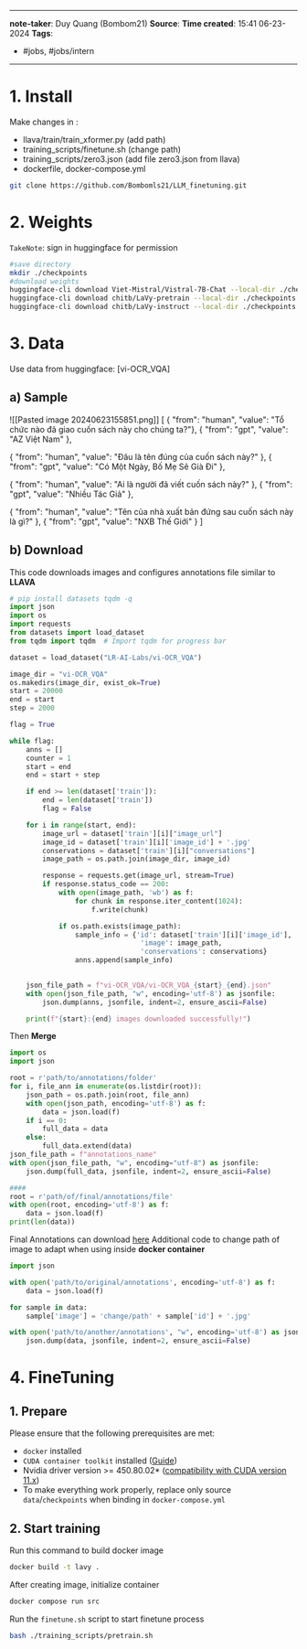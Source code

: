 ___
**note-taker**: Duy Quang (Bombom21)
**Source**: 
**Time created**: 15:41 06-23-2024
**Tags**:
- #jobs, #jobs/intern
___
# 1. Install
Make changes in : 
- llava/train/train_xformer.py (add path)
- training_scripts/finetune.sh (change path)
- training_scripts/zero3.json (add file zero3.json from llava)
- dockerfile, docker-compose.yml
```bash
git clone https://github.com/Bombomls21/LLM_finetuning.git
```
# 2. Weights

`TakeNote`: sign in huggingface for permission
```bash
#save directory
mkdir ./checkpoints
#download weights
huggingface-cli download Viet-Mistral/Vistral-7B-Chat --local-dir ./checkpoints
huggingface-cli download chitb/LaVy-pretrain --local-dir ./checkpoints
huggingface-cli download chitb/LaVy-instruct --local-dir ./checkpoints
```

# 3. Data
Use data from huggingface: [vi-OCR_VQA]
## a) Sample
![[Pasted image 20240623155851.png]]
[ 
  { "from": "human", 
	"value": "Tổ chức nào đã giao cuốn sách này cho chúng ta?"},
  { "from": "gpt", 
	"value": "AZ Việt Nam" },
  
  { "from": "human", 
	"value": "Đâu là tên đúng của cuốn sách này?" }, 
  { "from": "gpt", 
    "value": "Có Một Ngày, Bố Mẹ Sẽ Già Đi" }, 
  
  { "from": "human", 
    "value": "Ai là người đã viết cuốn sách này?" }, 
  { "from": "gpt", 
    "value": "Nhiều Tác Giả" }, 
  
  { "from": "human", 
    "value": "Tên của nhà xuất bản đứng sau cuốn sách này là gì?" }, 
  { "from": "gpt", 
    "value": "NXB Thế Giới" } 
]

## b) Download
This code downloads images and configures annotations file similar to **LLAVA**
```python
# pip install datasets tqdm -q 
import json
import os
import requests
from datasets import load_dataset
from tqdm import tqdm  # Import tqdm for progress bar

dataset = load_dataset("LR-AI-Labs/vi-OCR_VQA")

image_dir = "vi-OCR_VQA"
os.makedirs(image_dir, exist_ok=True)
start = 20000
end = start
step = 2000

flag = True

while flag:
    anns = []
    counter = 1
    start = end
    end = start + step

    if end >= len(dataset['train']):
        end = len(dataset['train'])
        flag = False

    for i in range(start, end):
        image_url = dataset['train'][i]["image_url"]
        image_id = dataset['train'][i]['image_id'] + '.jpg'
        conservations = dataset['train'][i]["conversations"]
        image_path = os.path.join(image_dir, image_id)

        response = requests.get(image_url, stream=True)
        if response.status_code == 200:
            with open(image_path, 'wb') as f:
                for chunk in response.iter_content(1024):
                    f.write(chunk)

            if os.path.exists(image_path):
                sample_info = {'id': dataset['train'][i]['image_id'],
                                'image': image_path,
                                'conservations': conservations}
                anns.append(sample_info)
    

    json_file_path = f"vi-OCR_VQA/vi-OCR_VQA_{start}_{end}.json"
    with open(json_file_path, "w", encoding='utf-8') as jsonfile:
        json.dump(anns, jsonfile, indent=2, ensure_ascii=False)

    print(f"{start}:{end} images downloaded successfully!")
```

Then **Merge**
```python
import os
import json

root = r'path/to/annotations/folder'
for i, file_ann in enumerate(os.listdir(root)):
    json_path = os.path.join(root, file_ann)
    with open(json_path, encoding='utf-8') as f:
        data = json.load(f)
    if i == 0:
        full_data = data
    else:
        full_data.extend(data)
json_file_path = f"annotations_name"
with open(json_file_path, "w", encoding="utf-8") as jsonfile:
    json.dump(full_data, jsonfile, indent=2, ensure_ascii=False)

#### 
root = r'path/of/final/annotations/file'
with open(root, encoding='utf-8') as f:
    data = json.load(f)
print(len(data))
```

Final Annotations can download [here](https://drive.google.com/file/d/1an3zHmuYKsMEPSvdoVD9PJrAJKaOyPKV/view?usp=sharing)
Additional code to change path of image to adapt when using inside **docker container**
```python
import json

with open('path/to/original/annotations', encoding='utf-8') as f:
    data = json.load(f)

for sample in data:
    sample['image'] = 'change/path' + sample['id'] + '.jpg'

with open('path/to/another/annotations', "w", encoding='utf-8') as jsonfile:
    json.dump(data, jsonfile, indent=2, ensure_ascii=False)
```

# 4. FineTuning
## 1. Prepare
Please ensure that the following prerequisites are met:
- `docker` installed
- `CUDA container toolkit` installed ([Guide](https://stackoverflow.com/a/77269071))
- Nvidia driver version >= 450.80.02* ([compatibility with CUDA version 11.x](https://docs.nvidia.com/deploy/cuda-compatibility/))
- To make everything work properly, replace only source `data`/`checkpoints` when binding in `docker-compose.yml`

## 2. Start training
Run this command to build docker image
```bash
docker build -t lavy .
```

After creating image, initialize container
```bash
docker compose run src
```

Run the `finetune.sh` script to start finetune process
```bash
bash ./training_scripts/pretrain.sh
```